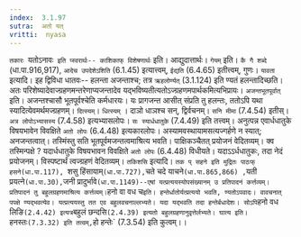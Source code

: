 ```yaml
---
index:  3.1.97
sutra:  अतो यत्
vritti:  nyasa
---
```


`तकारः `यतोऽनावः` इति प्स्वरार्थः-- काशिकाफ् विशेषणार्थः` इति। आद्युदात्तार्थः। `गेयम्` इति। `कै गै शब्दे` (धा.पा.916,917), `आदेच उपदेशेऽशिति` (6.1.45) इत्यात्त्वम्, `ईद्यति` (6.4.65) इतीत्त्वम्, गुणः।
`यावता` इत्यादि। इह द्विविधा धातवः-- हलन्ता अजन्ताश्च; तत्र `ऋहलोर्ण्यत्` (3.1.124) इति ण्यतं हलन्तादिच्छति।अतः परिशेष्यादेवाज्ग्रहणमन्तरेणाप्यजन्तादेव यद्भविष्यतीत्यतोऽज्ग्रहणमपार्थकमित्यभिप्रायः। `अजन्तभूतपूर्वात्` इति। अजन्तश्चासौ भूतपूर्वश्चेति कर्मधारयः। यः प्रागजन्त आसीत् संप्रति तु हलन्तः, ततोऽपि यथा स्यादित्येवमर्थमज्ग्रहणम्। `दित्स्यम्`। `धित्स्यम्` । दाञो धाञश्च सन्, द्विर्वचनम्। `सनि मीमा` (7.4.54) इतीस्। `अत्र लोपोऽभ्यासस्य` (7.4.58) इत्यभ्यासलोपः। `सः स्यार्धधातुके` (7.4.49) इति तत्त्वम्। अनुत्पन्न एवार्धधातुके विषयभावेन विवक्षिते `अतो लोपः` (6.4.48) इत्यकारलोपः। अस्यामवस्थायामसत्यज्गर्हणे न स्यात्; अनजन्तत्वात्। तस्मिंस्तु सति भूतपूर्वमजन्तत्वमाश्रित्य भवति। पाक्षिकञ्चैतत् प्रयोजनं वेदितव्यम्। क्व तस्मिन्पक्षे ? यदार्धधातुके विषयभावन विवक्षिते `अतो लोपः` (6.4.48) विधीयते। यदाऽऽर्धधातुकः, तदा नेदं प्रयोजनम्। विस्पष्टार्थं त्वज्ग्रहणं वेदितव्यम्।
`तकिशसि` इत्यादि। `तक प् सहने इति मुद्रितः पाठःफ् हसने(धा.पा.117), `शसु हिंसायाम्` (धा.पा.727), `चते चदे याचने` (धा.पा.865,866) , `यती प्रयत्ने` (धा.पा.30), `जनी प्रादुर्भावे` (धा.पा.1149)--एषां यत्प्रत्ययस्योपसंख्यानम् उ प्रतिपादनं कर्त्तव्यम्। प्रतिपादनं तु बहुलग्रहणमाश्रित्य कर्त्तव्यम्।
`हनो वा वध च` इति। हन्तेर्धातोर्यत्प्रत्ययो भवति, ण्यतोऽपवादः। वावचनात् पपक्षे ण्यद्भवत्येव। यत्प्रत्ययस्तु तत एव बहुलवचनाल्लभ्यते। यदा यद्भवति तदा हन्तेर्बधादेशः। सोऽपि `हनो वध लिङि` (2.4.42) इत्यत्र `बहुलं छन्दसि` (2.4.39) इत्यतो बहुलग्रहणानुवृत्तेर्लभ्यते। घात्य इति। `हनस्तः` (7.3.32) इति तत्वम्, `हो हन्तेः` (7.3.54) इति कुत्वम्।।

